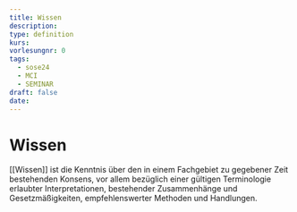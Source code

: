 ```yaml
---
title: Wissen
description: 
type: definition
kurs: 
vorlesungnr: 0
tags:
  - sose24
  - MCI
  - SEMINAR
draft: false
date:
---
```


# Wissen

[[Wissen]] ist die Kenntnis über den in einem Fachgebiet zu gegebener Zeit bestehenden Konsens, vor allem bezüglich einer gültigen Terminologie erlaubter Interpretationen, bestehender Zusammenhänge und Gesetzmäßigkeiten, empfehlenswerter Methoden und Handlungen. 